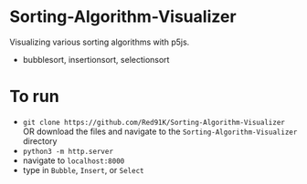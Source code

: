 # Sorting-Algorithm-Visualizer
Visualizing various sorting algorithms with p5js.
- bubblesort, insertionsort, selectionsort

# To run
- ```git clone https://github.com/Red91K/Sorting-Algorithm-Visualizer``` OR download the files and navigate to the `Sorting-Algorithm-Visualizer` directory
- ```python3 -m http.server```
- navigate to `localhost:8000`
- type in `Bubble`, `Insert`, or `Select`
